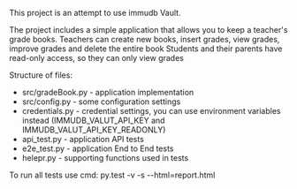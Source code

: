 This project is an attempt to use immudb Vault.

The project includes a simple application that allows you to keep a teacher's grade books.
Teachers can create new books, insert grades, view grades, improve grades and delete the entire book
Students and their parents have read-only access, so they can only view grades

Structure of files:
- src/gradeBook.py - application implementation
- src/config.py - some configuration settings
- credentials.py - credential settings, you can use environment variables instead (IMMUDB_VALUT_API_KEY and IMMUDB_VALUT_API_KEY_READONLY)
- api_test.py - application API tests
- e2e_test.py - application  End to End tests
- helepr.py - supporting functions used in tests

To run all tests use cmd: py.test -v -s --html=report.html

